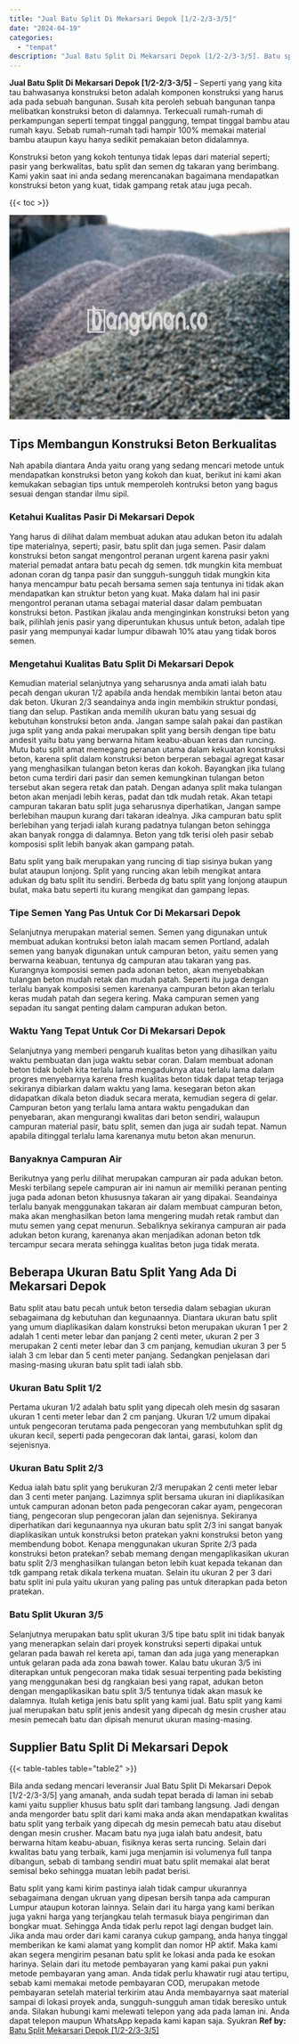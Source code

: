 ```yaml
---
title: "Jual Batu Split Di Mekarsari Depok [1/2-2/3-3/5]"
date: "2024-04-19"
categories: 
  - "tempat"
description: "Jual Batu Split Di Mekarsari Depok [1/2-2/3-3/5]. Batu split yang kami kirim pastinya ialah tidak campur ukurannya sebagaimana dengan ukruan yang dipesan ber..."
---
```


**Jual Batu Split Di Mekarsari Depok \[1/2-2/3-3/5\]** – Seperti yang yang kita tau bahwasanya konstruksi beton adalah komponen konstruksi yang harus ada pada sebuah bangunan. Susah kita peroleh sebuah bangunan tanpa melibatkan konstruksi beton di dalamnya. Terkecuali rumah-rumah di perkampungan seperti tempat tinggal panggung, tempat tinggal bambu atau rumah kayu. Sebab rumah-rumah tadi hampir 100% memakai material bambu ataupun kayu hanya sedikit pemakaian beton didalamnya.

Konstruksi beton yang kokoh tentunya tidak lepas dari material seperti; pasir yang berkwalitas, batu split dan semen dg takaran yang berimbang. Kami yakin saat ini anda sedang merencanakan bagaimana mendapatkan konstruksi beton yang kuat, tidak gampang retak atau juga pecah.

{{< toc >}}

![Jual Batu Split Di Mekarsari Depok [1/2-2/3-3/5]](/images/jual-batu-split-15.png)

## Tips Membangun Konstruksi Beton Berkualitas

Nah apabila diantara Anda yaitu orang yang sedang mencari metode untuk mendapatkan konstruksi beton yang kokoh dan kuat, berikut ini kami akan kemukakan sebagian tips untuk memperoleh kontruksi beton yang bagus sesuai dengan standar ilmu sipil.

### Ketahui Kualitas Pasir Di Mekarsari Depok

Yang harus di dilihat dalam membuat adukan atau adukan beton itu adalah tipe materialnya, seperti; pasir, batu split dan juga semen. Pasir dalam konstruksi beton sangat mengontrol peranan urgent karena pasir yakni material pemadat antara batu pecah dg semen. tdk mungkin kita membuat adonan coran dg tanpa pasir dan sungguh-sungguh tidak mungkin kita hanya mencampur batu pecah bersama semen saja tentunya ini tidak akan mendapatkan kan struktur beton yang kuat. Maka dalam hal ini pasir mengontrol peranan utama sebagai material dasar dalam pembuatan konstruksi beton. Pastikan jikalau anda menginginkan konstruksi beton yang baik, pilihlah jenis pasir yang diperuntukan khusus untuk beton, adalah tipe pasir yang mempunyai kadar lumpur dibawah 10% atau yang tidak boros semen.

### Mengetahui Kualitas Batu Split Di Mekarsari Depok

Kemudian material selanjutnya yang seharusnya anda amati ialah batu pecah dengan ukuran 1/2 apabila anda hendak membikin lantai beton atau dak beton. Ukuran 2/3 seandainya anda ingin membikin struktur pondasi, tiang dan selup. Pastikan anda memilih ukuran batu yang sesuai dg kebutuhan konstruksi beton anda. Jangan sampe salah pakai dan pastikan juga split yang anda pakai merupakan split yang bersih dengan tipe batu andesit yaitu batu yang berwarna hitam keabu-abuan keras dan runcing. Mutu batu split amat memegang peranan utama dalam kekuatan konstruksi beton, karena split dalam konstruksi beton berperan sebagai agregat kasar yang menghasilkan tulangan beton keras dan kokoh. Bayangkan jika tulang beton cuma terdiri dari pasir dan semen kemungkinan tulangan beton tersebut akan segera retak dan patah. Dengan adanya split maka tulangan beton akan menjadi lebih keras, padat dan tdk mudah retak. Akan tetapi campuran takaran batu split juga seharusnya diperhatikan, Jangan sampe berlebihan maupun kurang dari takaran idealnya. Jika campuran batu split berlebihan yang terjadi ialah kurang padatnya tulangan beton sehingga akan banyak rongga di dalamnya. Beton yang tdk terisi oleh pasir sebab komposisi split lebih banyak akan gampang patah.

Batu split yang baik merupakan yang runcing di tiap sisinya bukan yang bulat ataupun lonjong. Split yang runcing akan lebih mengikat antara adukan dg batu split itu sendiri. Berbeda dg batu split yang lonjong ataupun bulat, maka batu seperti itu kurang mengikat dan gampang lepas.

### Tipe Semen Yang Pas Untuk Cor Di Mekarsari Depok

Selanjutnya merupakan material semen. Semen yang digunakan untuk membuat adukan kontruksi beton ialah macam semen Portland, adalah semen yang banyak digunakan untuk campuran beton, yaitu semen yang berwarna keabuan, tentunya dg campuran atau takaran yang pas. Kurangnya komposisi semen pada adonan beton, akan menyebabkan tulangan beton mudah retak dan mudah patah. Seperti itu juga dengan terlalu banyak komposisi semen karenanya campuran beton akan terlalu keras mudah patah dan segera kering. Maka campuran semen yang sepadan itu sangat penting dalam campuran adukan beton.

### Waktu Yang Tepat Untuk Cor Di Mekarsari Depok

Selanjutnya yang memberi pengaruh kualitas beton yang dihasilkan yaitu waktu pembuatan dan juga waktu sebar coran. Dalam membuat adonan beton tidak boleh kita terlalu lama mengaduknya atau terlalu lama dalam progres menyebarnya karena fresh kualitas beton tidak dapat tetap terjaga sekiranya dibiarkan dalam waktu yang lama. kesegaran beton akan didapatkan dikala beton diaduk secara merata, kemudian segera di gelar. Campuran beton yang terlalu lama antara waktu pengadukan dan penyebaran, akan mengurangi kwalitas dari beton sendiri, walaupun campuran material pasir, batu split, semen dan juga air sudah tepat. Namun apabila ditinggal terlalu lama karenanya mutu beton akan menurun.

### Banyaknya Campuran Air

Berikutnya yang perlu dilihat merupakan campuran air pada adukan beton. Meski terbilang sepele campuran air ini namun air memiliki peranan penting juga pada adonan beton khususnya takaran air yang dipakai. Seandainya terlalu banyak menggunakan takaran air dalam membuat campuran beton, maka akan menghasilkan beton lama mengering mudah retak rambut dan mutu semen yang cepat menurun. Sebaliknya sekiranya campuran air pada adukan beton kurang, karenanya akan menjadikan adonan beton tdk tercampur secara merata sehingga kualitas beton juga tidak merata.

## Beberapa Ukuran Batu Split Yang Ada Di Mekarsari Depok

Batu split atau batu pecah untuk beton tersedia dalam sebagian ukuran sebagaimana dg kebutuhan dan kegunaannya. Diantara ukuran batu split yang umum diaplikasikan dalam konstruksi beton merupakan ukuran 1 per 2 adalah 1 centi meter lebar dan panjang 2 centi meter, ukuran 2 per 3 merupakan 2 centi meter lebar dan 3 cm panjang, kemudian ukuran 3 per 5 ialah 3 cm lebar dan 5 centi meter panjang. Sedangkan penjelasan dari masing-masing ukuran batu split tadi ialah sbb.

### Ukuran Batu Split 1/2

Pertama ukuran 1/2 adalah batu split yang dipecah oleh mesin dg sasaran ukuran 1 centi meter lebar dan 2 cm panjang. Ukuran 1/2 umum dipakai untuk pengecoran terutama pada pengecoran yang membutuhkan split dg ukuran kecil, seperti pada pengecoran dak lantai, garasi, kolom dan sejenisnya.

### Ukuran Batu Split 2/3

Kedua ialah batu split yang berukuran 2/3 merupakan 2 centi meter lebar dan 3 centi meter panjang. Lazimnya split bersama ukuran ini diaplikasikan untuk campuran adonan beton pada pengecoran cakar ayam, pengecoran tiang, pengecoran slup pengecoran jalan dan sejenisnya. Sekiranya diperhatikan dari kegunaannya nya ukuran batu split 2/3 ini sangat banyak diaplikasikan untuk konstruksi beton pratekan yakni konstruksi beton yang membendung bobot. Kenapa menggunakan ukuran Sprite 2/3 pada konstruksi beton pratekan? sebab memang dengan mengaplikasikan ukuran batu split 2/3 menghasilkan tulangan beton lebih kuat kepada tekanan dan tdk gampang retak dikala terkena muatan. Selain itu ukuran 2 per 3 dari batu split ini pula yaitu ukuran yang paling pas untuk diterapkan pada beton pratekan.

### Batu Split Ukuran 3/5

Selanjutnya merupakan batu split ukuran 3/5 tipe batu split ini tidak banyak yang menerapkan selain dari proyek konstruksi seperti dipakai untuk gelaran pada bawah rel kereta api, taman dan ada juga yang menerapkan untuk gelaran pada ada zona bawah tower. Kalau batu ukuran 3/5 ini diterapkan untuk pengecoran maka tidak sesuai terpenting pada bekisting yang menggunakan besi dg rangkaian besi yang rapat, adukan beton dengan mengaplikasikan batu split 3/5 tentunya tidak akan masuk ke dalamnya. Itulah ketiga jenis batu split yang kami jual. Batu split yang kami jual merupakan batu split jenis andesit yang dipecah dg mesin crusher atau mesin pemecah batu dan dipisah menurut ukuran masing-masing.

## Supplier Batu Split Di Mekarsari Depok

{{< table-tables table="table2" >}}

Bila anda sedang mencari leveransir Jual Batu Split Di Mekarsari Depok \[1/2-2/3-3/5\] yang amanah, anda sudah tepat berada di laman ini sebab kami yaitu supplier khusus batu split dari tambang langsung. Jadi dengan anda mengorder batu split dari kami maka anda akan mendapatkan kwalitas batu split yang terbaik yang dipecah dg mesin pemecah batu atau disebut dengan mesin crusher. Macam batu nya juga ialah batu andesit, batu berwarna hitam keabu-abuan, fisiknya keras serta runcing. Selain dari kwalitas batu yang terbaik, kami juga menjamin isi volumenya full tanpa dibangun, sebab di tambang sendiri muat batu split memakai alat berat semisal beko sehingga muatan lebih padat berisi.

Batu split yang kami kirim pastinya ialah tidak campur ukurannya sebagaimana dengan ukruan yang dipesan bersih tanpa ada campuran Lumpur ataupun kotoran lainnya. Selain dari itu harga yang kami berikan juga yakni harga yang terjangkau telah termasuk biaya pengiriman dan bongkar muat. Sehingga Anda tidak perlu repot lagi dengan budget lain. Jika anda mau order dari kami caranya cukup gampang, anda hanya tinggal memberikan ke kami alamat yang komplit dan nomor HP aktif. Maka kami akan segera mengirim pesanan batu split ke lokasi anda pada ke esokan harinya. Selain dari itu metode pembayaran yang kami pakai pun yakni metode pembayaran yang aman. Anda tidak perlu khawatir rugi atau tertipu, sebab kami memakai metode pembayaran COD, merupakan metode pembayaran setelah material terkirim atau Anda membayarnya saat material sampai di lokasi proyek anda, sungguh-sungguh aman tidak beresiko untuk anda. Silakan hubungi kami melewati telepon yang ada pada laman ini. Anda dapat telepon maupun WhatsApp kepada kami kapan saja. Syukran
**Ref by:** [Batu Split Mekarsari Depok [1/2-2/3-3/5]](https://id.wikipedia.org/wiki/Batu)
